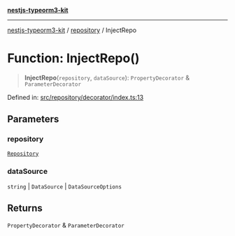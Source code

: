 [**nestjs-typeorm3-kit**](../../README.md)

***

[nestjs-typeorm3-kit](../../README.md) / [repository](../README.md) / InjectRepo

# Function: InjectRepo()

> **InjectRepo**(`repository`, `dataSource`): `PropertyDecorator` & `ParameterDecorator`

Defined in: [src/repository/decorator/index.ts:13](https://github.com/x302502/nestjs-typeorm3-kit/blob/313e27f27be24cb76b799a33cc27551fc0070682/src/repository/decorator/index.ts#L13)

## Parameters

### repository

[`Repository`](../interfaces/Repository.md)

### dataSource

`string` | `DataSource` | `DataSourceOptions`

## Returns

`PropertyDecorator` & `ParameterDecorator`

